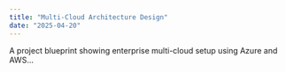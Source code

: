 ```yaml
---
title: "Multi-Cloud Architecture Design"
date: "2025-04-20"
---
```


A project blueprint showing enterprise multi-cloud setup using Azure and AWS...
